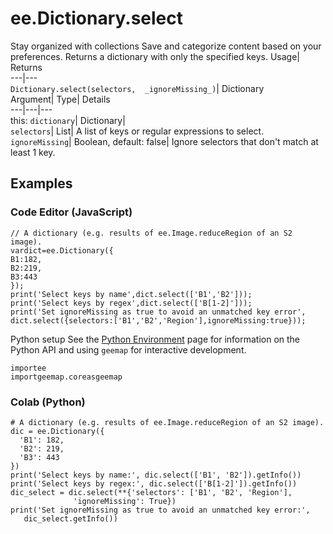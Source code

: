  
#  ee.Dictionary.select 
Stay organized with collections  Save and categorize content based on your preferences. 
Returns a dictionary with only the specified keys. Usage| Returns  
---|---  
`Dictionary.select(selectors,  _ignoreMissing_)`| Dictionary  
Argument| Type| Details  
---|---|---  
this: `dictionary`| Dictionary|   
`selectors`| List| A list of keys or regular expressions to select.  
`ignoreMissing`| Boolean, default: false| Ignore selectors that don't match at least 1 key.  
## Examples
### Code Editor (JavaScript)
```
// A dictionary (e.g. results of ee.Image.reduceRegion of an S2 image).
vardict=ee.Dictionary({
B1:182,
B2:219,
B3:443
});
print('Select keys by name',dict.select(['B1','B2']));
print('Select keys by regex',dict.select(['B[1-2]']));
print('Set ignoreMissing as true to avoid an unmatched key error',
dict.select({selectors:['B1','B2','Region'],ignoreMissing:true}));
```

Python setup
See the [ Python Environment](https://developers.google.com/earth-engine/guides/python_install) page for information on the Python API and using `geemap` for interactive development.
```
importee
importgeemap.coreasgeemap
```

### Colab (Python)
```
# A dictionary (e.g. results of ee.Image.reduceRegion of an S2 image).
dic = ee.Dictionary({
  'B1': 182,
  'B2': 219,
  'B3': 443
})
print('Select keys by name:', dic.select(['B1', 'B2']).getInfo())
print('Select keys by regex:', dic.select(['B[1-2]']).getInfo())
dic_select = dic.select(**{'selectors': ['B1', 'B2', 'Region'],
              'ignoreMissing': True})
print('Set ignoreMissing as true to avoid an unmatched key error:',
   dic_select.getInfo())
```

